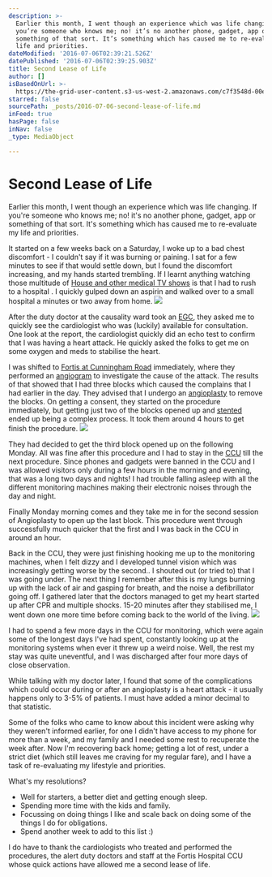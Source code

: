 ```yaml
---
description: >-
  Earlier this month, I went though an experience which was life changing. If
  you’re someone who knows me; no! it’s no another phone, gadget, app or
  something of that sort. It’s something which has caused me to re-evaluate my
  life and priorities.
dateModified: '2016-07-06T02:39:21.526Z'
datePublished: '2016-07-06T02:39:25.903Z'
title: Second Lease of Life
author: []
isBasedOnUrl: >-
  https://the-grid-user-content.s3-us-west-2.amazonaws.com/c7f3548d-00ef-4673-baa8-bd153f18dd56.jpg
starred: false
sourcePath: _posts/2016-07-06-second-lease-of-life.md
inFeed: true
hasPage: false
inNav: false
_type: MediaObject

---
```

# Second Lease of Life

Earlier this month, I went though an experience which was life changing. If you're someone who knows me; no! it's no another phone, gadget, app or something of that sort. It's something which has caused me to re-evaluate my life and priorities.

It started on a few weeks back on a Saturday, I woke up to a bad chest discomfort - I couldn't say if it was burning or paining. I sat for a few minutes to see if that would settle down, but I found the discomfort increasing, and my hands started trembling. If I learnt anything watching those multitude of [House and other medical TV shows][0] is that I had to rush to a hospital . I quickly gulped down an aspirin and walked over to a small hospital a minutes or two away from home.
![](https://the-grid-user-content.s3-us-west-2.amazonaws.com/c7f3548d-00ef-4673-baa8-bd153f18dd56.jpg)

After the duty doctor at the causality ward took an [EGC][1], they asked me to quickly see the cardiologist who was (luckily) available for consultation. One look at the report, the cardiologist quickly did an echo test to confirm that I was having a heart attack. He quickly asked the folks to get me on some oxygen and meds to stabilise the heart.

I was shifted to [Fortis at Cunningham Road][2] immediately, where they performed an [angiogram][3] to investigate the cause of the attack. The results of that showed that I had three blocks which caused the complains that I had earlier in the day. They advised that I undergo an [angioplasty][4] to remove the blocks. On getting a consent, they started on the procedure immediately, but getting just two of the blocks opened up and [stented][5] ended up being a complex process. It took them around 4 hours to get finish the procedure.
![](https://the-grid-user-content.s3-us-west-2.amazonaws.com/07162390-31e6-4c22-8dea-291a2200c992.jpg)

They had decided to get the third block opened up on the following Monday. All was fine after this procedure and I had to stay in the [CCU][6] till the next procedure. Since phones and gadgets were banned in the CCU and I was allowed visitors only during a few hours in the morning and evening, that was a long two days and nights! I had trouble falling asleep with all the different monitoring machines making their electronic noises through the day and night.

Finally Monday morning comes and they take me in for the second session of Angioplasty to open up the last block. This procedure went through successfully much quicker that the first and I was back in the CCU in around an hour.

Back in the CCU, they were just finishing hooking me up to the monitoring machines, when I felt dizzy and I developed tunnel vision which was increasingly getting worse by the second.. I shouted out (or tried to) that I was going under. The next thing I remember after this is my lungs burning up with the lack of air and gasping for breath, and the noise a defibrillator going off. I gathered later that the doctors managed to get my heart started up after CPR and multiple shocks. 15-20 minutes after they stabilised me, I went down one more time before coming back to the world of the living. ![](https://imgflo.herokuapp.com/graph/vahj1ThiexotieMo/d11a20e0574a6d8f522408d4f95d3f58/croprotate.jpg?cropheight=493&cropwidth=1280&degrees=0&input=https%3A%2F%2Fthe-grid-user-content.s3-us-west-2.amazonaws.com%2Fff1a71b1-c4f7-4280-bded-e218c3dd5eba.jpg&x=0&y=0)

I had to spend a few more days in the CCU for monitoring, which were again some of the longest days I've had spent, constantly looking up at the monitoring systems when ever it threw up a weird noise. Well, the rest my stay was quite uneventful, and I was discharged after four more days of close observation.

While talking with my doctor later, I found that some of the complications which could occur during or after an angioplasty is a heart attack - it usually happens only to 3-5% of patients. I must have added a minor decimal to that statistic.

Some of the folks who came to know about this incident were asking why they weren't informed earlier, for one I didn't have access to my phone for more than a week, and my family and I needed some rest to recuperate the week after. Now I'm recovering back home; getting a lot of rest, under a strict diet (which still leaves me craving for my regular fare), and I have a task of re-evaluating my lifestyle and priorities.

What's my resolutions?

* Well for starters, a better diet and getting enough sleep.
* Spending more time with the kids and family.
* Focussing on doing things I like and scale back on doing some of the things I do for obligations.
* Spend another week to add to this list :)

I do have to thank the cardiologists who treated and performed the procedures, the alert duty doctors and staff at the Fortis Hospital CCU whose quick actions have allowed me a second lease of life.

[0]: http://t.umblr.com/redirect?z=http%3A%2F%2Fwww.imdb.com%2Ftitle%2Ftt0412142%2F&t=OTEzZTk2ZGU2ZDQ1MDkwMmQyZmNhYWU4MzZhNmNjNGU2NGYxYTE1Zix2VE5aRm9qcw%3D%3D
[1]: http://t.umblr.com/redirect?z=http%3A%2F%2Fen.wikipedia.org%2Fwiki%2FElectrocardiography&t=N2EyMTZlMmFiZWQyNmFkOWIxZGQzYjZlZGNlNjgxOGJmYzdmMzExNyx2VE5aRm9qcw%3D%3D
[2]: http://t.umblr.com/redirect?z=http%3A%2F%2Fwww.fortishealthcare.com%2Findia%2Fhospitals-in-karnataka%2Ffortis-hospital-cunningham-road&t=ZjgwMzEyNGRhM2VjZjY2MjVhYmM0NTA4YjNjYzc1ZDQ1NmU2MWI5MSx2VE5aRm9qcw%3D%3D
[3]: http://t.umblr.com/redirect?z=http%3A%2F%2Fen.wikipedia.org%2Fwiki%2FAngiography&t=YzgyMDFhMWI5NTY2MTE0NzFlYWQ2NWFkM2ZhMGJjZWFlNTRmODEyNyx2VE5aRm9qcw%3D%3D
[4]: http://t.umblr.com/redirect?z=http%3A%2F%2Fen.wikipedia.org%2Fwiki%2FAngioplasty&t=OGQ1Yjk4YmM1YjExOTBiMmFiZjhkYzc5NmI0YjhjNzViY2M0MzIzMyx2VE5aRm9qcw%3D%3D
[5]: http://t.umblr.com/redirect?z=http%3A%2F%2Fen.wikipedia.org%2Fwiki%2FCoronary_stent&t=Mjc3YzNlODBlMjAwNzIzNzBmMjEzZjBlYWI5YjUzNjFiMThlZTRmMSx2VE5aRm9qcw%3D%3D
[6]: http://t.umblr.com/redirect?z=http%3A%2F%2Fen.wikipedia.org%2Fwiki%2FCoronary_care_unit&t=ZDI0MTBkYzkxNTgyOGY2YWNhOTIwZGU4YmMyYWFiNDAyYTFmZjA3Mix2VE5aRm9qcw%3D%3D